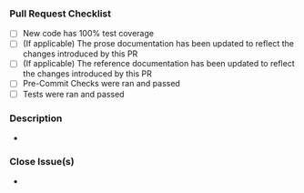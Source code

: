 [//]: # "By submitting this pull request, you agree to:"
[//]: # "- follow [Litestar's Code of Conduct](https://github.com/litestar-org/.github/blob/main/CODE_OF_CONDUCT.md)"
[//]: # "- follow [Litestar's contribution guidelines](https://github.com/litestar-org/.github/blob/main/CONTRIBUTING.md)"

### Pull Request Checklist

- [ ] New code has 100% test coverage
- [ ] (If applicable) The prose documentation has been updated to reflect the changes introduced by this PR
- [ ] (If applicable) The reference documentation has been updated to reflect the changes introduced by this PR
- [ ] Pre-Commit Checks were ran and passed
- [ ] Tests were ran and passed

### Description
[//]: # "Please describe your pull request for new release changelog purposes"

- 

### Close Issue(s)
[//]: # "Please add in issue numbers this pull request will close, if applicable"
[//]: # "Examples: Fixes #4321 or Closes #1234"

- 
